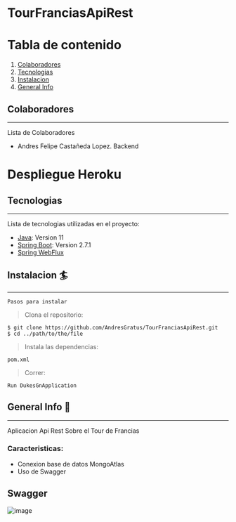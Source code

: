 # TourFranciasApiRest

# Tabla de contenido
1. [Colaboradores](#colaboradores)
2. [Tecnologias](#tecnologias)
3. [Instalacion](#instalacion)
4. [General Info](#general-info)

## Colaboradores
***
Lista de Colaboradores
* Andres Felipe Castañeda Lopez. Backend

# Despliegue Heroku

## Tecnologias
***
Lista de tecnologias utilizadas en el proyecto:
* [Java](https://www.oracle.com/co/java/technologies/javase/jdk11-archive-downloads.html): Version 11
* [Spring Boot](https://spring.io/projects/spring-boot): Version 2.7.1
* [Spring WebFlux](spring-boot-starter-webflux)

## Instalacion 🏄
***
```
Pasos para instalar 
```
> Clona el repositorio:
```
$ git clone https://github.com/AndresGratus/TourFranciasApiRest.git
$ cd ../path/to/the/file
```
> Instala las dependencias:
```
pom.xml
```
> Correr:
```
Run DukesGnApplication
```

## General Info 🔐
***
Aplicacion Api Rest Sobre el Tour de Francias 

### Caracteristicas:
- Conexion base de datos MongoAtlas
- Uso de Swagger

## Swagger
![image](https://user-images.githubusercontent.com/91640921/179618863-184685f3-ac70-43d9-8f93-c590d51d4ce3.png)
